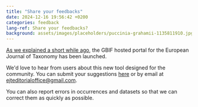 ```yaml
---
title: "Share your feedbacks"
date: 2024-12-16 19:56:42 +0200
categories: feedback
lang-ref: Share your feedbacks?
background: assets/images/placeholders/puccinia-grahamii-1135811910.jpg
---
```


[As we explained a short while ago](https://ejt.hp.gbif-staging.org/post/2024/welcome/), the GBIF hosted portal for the European Journal of Taxonomy has been launched.

We'd love to hear from users about this new tool designed for the community. You can submit your suggestions [here](https://github.com/gbif/hp-ejt/issues) or by email at [ejteditorialoffice@gmail.com](mailto:ejteditorialoffice@gmail.com).

You can also report errors in occurrences and datasets so that we can correct them as quickly as possible.
